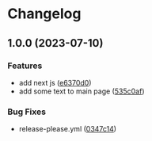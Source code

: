# Changelog

## 1.0.0 (2023-07-10)


### Features

* add next js ([e6370d0](https://github.com/Waldemar148/test-google-versiong/commit/e6370d0320bc8c9c1bde0388d98c2e657f31f5f3))
* add some text to main page ([535c0af](https://github.com/Waldemar148/test-google-versiong/commit/535c0af4aefb72aa8b00ad707bf98b924485b348))


### Bug Fixes

* release-please.yml ([0347c14](https://github.com/Waldemar148/test-google-versiong/commit/0347c14c35cf047c6a8e5c13eedd77c6582fa105))
